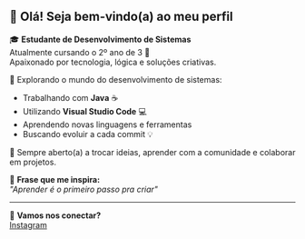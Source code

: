 ## 👋 Olá! Seja bem-vindo(a) ao meu perfil

🎓 **Estudante de Desenvolvimento de Sistemas**  
Atualmente cursando o 2º ano de 3 📆  
Apaixonado por tecnologia, lógica e soluções criativas.  

🧠 Explorando o mundo do desenvolvimento de sistemas:  
- Trabalhando com **Java** ☕  
- Utilizando **Visual Studio Code** 💻  
- Aprendendo novas linguagens e ferramentas  
- Buscando evoluir a cada commit 💡

💬 Sempre aberto(a) a trocar ideias, aprender com a comunidade e colaborar em projetos.

📌 **Frase que me inspira:**  
_"Aprender é o primeiro passo pra criar"_

---

🔗 **Vamos nos conectar?**  
[Instagram](https://www.instagram.com/_lorenna.7/)
